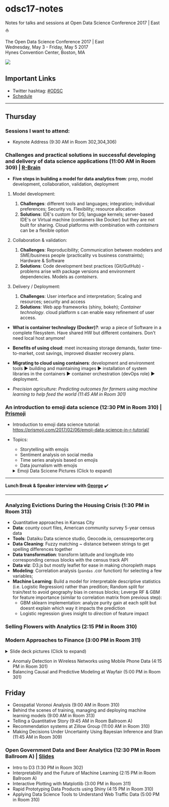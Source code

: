 # odsc17-notes
Notes for talks and sessions at Open Data Science Conference 2017 | East  :sailboat:

The Open Data Science Conference 2017 | East      
Wednesday, May 3 - Friday, May 5 2017       
Hynes Convention Center, Boston, MA        

![](http://insidebigdata.com/wp-content/uploads/2016/04/ODSC_logo.png)

## Important Links

- Twitter hashtag: [#ODSC](https://twitter.com/search?q=%23ODSC&src=tyah)
- [Schedule](https://www.odsc.com/boston/schedule) 

----

## Thursday

### Sessions I want to attend: 

- Keynote Address (9:30 AM in Room 302,304,306)

### Challenges and practical solutions in successful developing and delivery of data science applications (11:00 AM in Room 309) | [R-Brain](https://r-brain.io/en/)

- **Five steps in building a model for data analytics from**:
prep, model development, collaboration, validation, deployment

1. Model development:

    1. **Challenges**: different tools and languages; integration; individual preferences; Security vs. Flexibility; resource allocation
    2. **Solutions**: IDE's custom for DS; language kernels; server-based IDE's or Virtual machine (containers like Docker) but they are not built for sharing. Cloud platforms with combination with _containers_ can be a flexible option

2. Collaboration & validation:

    1. **Challenges**: Reproducibility; Communication between modelers and SME/business people (practicality vs business constraints); Hardware & Software
    2. **Solutions**: Code development best practices (Git/GutHub) - problems arise with package versions and environment dependencies. Models as _containers_.

3. Delivery / Deployment:

    1. **Challenges**: User interface and interpretation; Scaling and resources; security and access
    2. **Solutions**: Web app frameworks (shiny, bokeh); _Container technology_. cloud platform s can enable easy refinement of user access.

- **What is container technology (Docker)?**: wrap a piece of Software in a complete filesystem. Have shared HW but different containers. Don't need local host anymore!

- **Benefits of using cloud**: meet increasing storage demands, faster time-to-market, cost savings, improved disaster recovery plans.

- **Migrating to cloud using containers**: development and environment tools :arrow_forward: building and maintaining images :arrow_forward: installation of system libraries in the containers :arrow_forward: container orchestration (devOps role) :arrow_forward: deployment.


- _Precision agriculture: Predicting outcomes for farmers using machine learning to help feed the world (11:45 AM in Room 301)_

### An introduction to emoji data science (12:30 PM in Room 310) | [Prismoji](https://prismoji.com/)

- Introduction to emoji data science tutorial: https://prismoji.com/2017/02/06/emoji-data-science-in-r-tutorial/
- Topics: 
  - Storytelling with emojis
  - Sentiment analysis on social media 
  - Time series analysis based on emojis
  - Data journalism with emojis
  
  <details>
  <summary>Emoji Data Scicene Pictures (Click to expand)</summary>
  <img src="https://github.com/jasdumas/odsc17-notes/blob/master/brexit.jpg">
    <img src="https://github.com/jasdumas/odsc17-notes/blob/master/election.jpg">
    <img src="https://github.com/jasdumas/odsc17-notes/blob/master/emoji-word-cloud.jpg">
    <img src="https://github.com/jasdumas/odsc17-notes/blob/master/tswift-kanye.jpg">
</details>
  
  
---

**Lunch Break & Speaker interview with [George](george@odsc.com)** :heavy_check_mark:

---

### Analyzing Evictions During the Housing Crisis (1:30 PM in Room 313)

- Quantitative approaches in Kansas City
- **Data**: county court files, American community survey 5-year census data
- **Tools**: Dataiku Data science studio, Geocode.io, censusreporter.org
- **Data Cleaning**: Fuzzy matching ~ distance between strings to get spelling differences together
- **Data transformation**: transform latitude and longitude into corresponding census blocks with the census track API
- **Data viz**: D3.js but mostly leaflet for ease in making choropleth maps
- **Modeling**: Correlation analysis (`pandas` .cor function) for selecting a few variables; 
- **Machine Learning**: Build a model for interpretable descriptive statistics (i.e. Logistic Regression) rather than predition; Random split for train/test to avoid geography bias in census blocks; Leverge RF & GBM for feature importance (similar to correlation matrix from previous step):
   - GBM sklearn implementation: analyze purity gain at each split but doesnt explain which way it impacts the prediction
   - Logistic regression gives insight to _direction_ of feature impact

### Selling Flowers with Analytics (2:15 PM in Room 310)

### Modern Approaches to Finance (3:00 PM in Room 311)

<details>
  <summary>Slide deck pictures (Click to expand)</summary>
  <img src="https://github.com/jasdumas/odsc17-notes/blob/master/burger-king.jpg">
  <img src="https://github.com/jasdumas/odsc17-notes/blob/master/nlp-entity.jpg">
  <img src="ts-power-spectrograph.jpg">
</details>

- Anomaly Detection in Wireless Networks using Mobile Phone Data (4:15 PM in Room 301)
- Balancing Causal and Predictive Modeling at Wayfair (5:00 PM in Room 301)


## Friday

- Geospatial Voronoi Analysis (9:00 AM in Room 310)
- Behind the scenes of training, managing and deploying machine learning models (9:00 AM in Room 313)
- Telling a Quantitative Story (9:45 AM in Room Ballroom A)
- Recommendation systems at Zillow Group (11:00 AM in Room 310)
- Making Decisions Under Uncertainty Using Bayesian Inference and Stan (11:45 AM in Room 309)

### Open Government Data and Beer Analytics (12:30 PM in Room Ballroom A) | [Slides](https://jasdumas.github.io/talks/odsc-boston/odsc-open-gov-beer.html#(1))

- Intro to D3 (1:30 PM in Room 302)
- Interpretability and the Future of Machine Learning (2:15 PM in Room Ballroom A)
- Interactive Plotting with Matplotlib (3:00 PM in Room 311)
- Rapid Prototyping Data Products using Shiny (4:15 PM in Room 310)
- Applying Data Science Tools to Understand Web Traffic Data (5:00 PM in Room 310)
